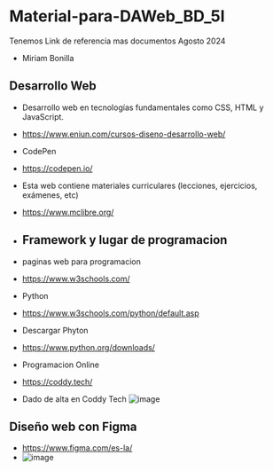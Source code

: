 # Material-para-DAWeb_BD_5I
Tenemos Link de referencia mas documentos Agosto 2024
- Miriam Bonilla
## Desarrollo Web
- Desarrollo web en tecnologías fundamentales como CSS, HTML y JavaScript.
- https://www.eniun.com/cursos-diseno-desarrollo-web/

- CodePen
- https://codepen.io/

- Esta web contiene materiales curriculares (lecciones, ejercicios, exámenes, etc)
- https://www.mclibre.org/

- ## Framework y lugar de programacion
- paginas web para programacion
- https://www.w3schools.com/
- Python
- https://www.w3schools.com/python/default.asp
- Descargar Phyton
- https://www.python.org/downloads/

- Programacion Online
- https://coddy.tech/

- Dado de alta en Coddy Tech
![image](https://github.com/user-attachments/assets/a12a4457-58d2-494d-b91d-6c5e5719d920)

## Diseño web con Figma
- https://www.figma.com/es-la/
- ![image](https://github.com/user-attachments/assets/904c6993-5de6-4117-a6cf-cb43a483e4e5)

